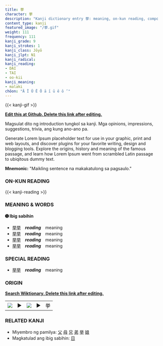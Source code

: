 ```yaml
---
title: 挙
character: 挙
description: "Kanji dictionary entry 挙: meaning, on-kun reading, compounds, origin, related kanji"
content_type: kanji
featured_image: "/挙.gif"
weight: 111
frequency: 111
kanji_grade: 9
kanji_strokes: 1
kanji_class: Jōyō
kanji_jlpt: N1
kanji_radical: 
kanji_reading: 
- DAI
- TAI
- oo-kii
kanji_meaning:
- malaki
chōon: "Ā Ī Ū Ē Ō ā ī ū ē ō ’"
---
```

[//]: # (Don't edit the line below. Kanji animated GIF code is automatically generated.)
{{< kanji-gif >}}

[//]: # (Edit below this line.)

**[Edit this at Github. Delete this link after editing.](https://github.com/tim0g/tim/tree/main/content/kanji/挙/index.md)**

Magsulat dito ng introduction tungkol sa kanji. Mga opinions, impressions, suggestions, trivia, ang kung ano-ano pa.

Generate Lorem Ipsum placeholder text for use in your graphic, print and web layouts, and discover plugins for your favorite writing, design and blogging tools. Explore the origins, history and meaning of the famous passage, and learn how Lorem Ipsum went from scrambled Latin passage to ubiqitous dummy text.
 
**Mnemonic:** "Maikling sentence na makakatulong sa pagsaulo."

### ON-KUN READING

[//]: # (Don't edit the line below. ON-KUN READING code is automatically generated.)
{{< kanji-reading >}}

### MEANING & WORDS

#### ➊ **Ibig sabihin**
  - [挙](../挙)[挙](../挙)　***reading***　meaning
  - [挙](../挙)[挙](../挙)　***reading***　meaning
  - [挙](../挙)[挙](../挙)　***reading***　meaning
  - [挙](../挙)[挙](../挙)　***reading***　meaning

### SPECIAL READING
  - [挙](../挙)[挙](../挙)　***reading***　meaning

### ORIGIN

**[Search Wiktionary. Delete this link after editing.](https://wiktionary.org/wiki/挙)**
<table class="kanji-table"><tr><td>
<img src="60px-挙-bronze.svg.png">
</td><td>▶</td><td>
<img src="60px-挙-oracle.svg.png">
</td><td>▶</td>
<td class="kanji-origin">挙</td>
</tr></table>

### RELATED KANJI
- Miyembro ng pamilya: [父](../父) [母](../母) [兄](../兄) [弟](../弟) [挙](../挙) [娘](../娘)
- Magkatulad ang ibig sabihin: [日](../日)
